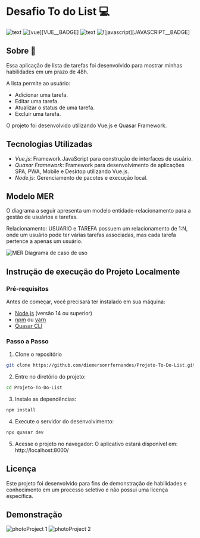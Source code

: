 # Desafio To do List 💻

![text](https://img.shields.io/badge/Vue.js-35495E?style=for-the-badge&logo=vue.js&logoColor=4FC08D)
![[vue][VUE__BADGE]](https://img.shields.io/badge/Sass-CC6699?style=for-the-badge&logo=sass&logoColor=white)
![text](https://img.shields.io/badge/CSS3-1572B6?style=for-the-badge&logo=css3&logoColor=white)
![![javascript][JAVASCRIPT__BADGE]](https://img.shields.io/badge/JavaScript-323330?style=for-the-badge&logo=javascript&logoColor=F7DF1E)

<h2>Sobre 📌</h2>
Essa aplicação de lista de tarefas foi desenvolvido para mostrar minhas habilidades em um prazo de 48h.

A lista permite ao usuário:

- Adicionar uma tarefa.
- Editar uma tarefa.
- Atualizar o status de uma tarefa.
- Excluir uma tarefa.

O projeto foi desenvolvido utilizando Vue.js e Quasar Framework.

## Tecnologias Utilizadas

- _Vue.js_: Framework JavaScript para construção de interfaces de usuário.
- _Quasar Framework_: Framework para desenvolvimento de aplicações SPA, PWA, Mobile e Desktop utilizando Vue.js.
- _Node.js_: Gerenciamento de pacotes e execução local.

## Modelo MER

O diagrama a seguir apresenta um modelo entidade-relacionamento para a gestão de usuários e tarefas.

Relacionamento: USUARIO e TAREFA possuem um relacionamento de 1:N, onde um usuário pode ter várias tarefas associadas, mas cada tarefa pertence a apenas um usuário.

![MER Diagrama de caso de uso](https://github.com/user-attachments/assets/f260e5e8-8720-4505-a286-e08836a30e96)

## Instrução de execução do Projeto Localmente

### Pré-requisitos

Antes de começar, você precisará ter instalado em sua máquina:

- [Node.js](https://nodejs.org/) (versão 14 ou superior)
- [npm](https://www.npmjs.com/) ou [yarn](https://yarnpkg.com/)
- [Quasar CLI](https://quasar.dev/start/quasar-cli)

### Passo a Passo

1. Clone o repositório

```bash
git clone https://github.com/diemersonrfernandes/Projeto-To-Do-List.git
```

2. Entre no diretório do projeto:

```bash
cd Projeto-To-Do-List
```

3. Instale as dependências:

```bash
npm install
```

4. Execute o servidor do desenvolvimento:

```bash
npx quasar dev
```

5. Acesse o projeto no navegador:
   O aplicativo estará disponível em:
   http://localhost:8000/

## Licença

Este projeto foi desenvolvido para fins de demonstração de habilidades e conhecimento em um processo seletivo e não possui uma licença específica.

## Demonstração

![photoProject 1](https://github.com/user-attachments/assets/838a7595-d7c2-4ebe-9f34-10daee045a5c)
![photoProject 2](https://github.com/user-attachments/assets/f012c777-0091-4296-8e53-260aed7ea7de)
